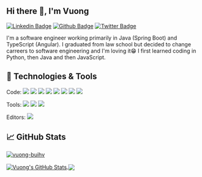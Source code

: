 <!-- 
[![Header](https://raw.githubusercontent.com/
vuong-buihv/
vuong-buihv/master/readme_header.png "Header")](https://github.com/vuong-buihv)
 -->

## Hi there 👋, I'm Vuong

[![Linkedin Badge](https://img.shields.io/badge/-buihv-0072b1?style=flat&logo=Linkedin&logoColor=white&link=https://www.linkedin.com/in/buihv/)](https://www.linkedin.com/in/buihv/) [![Github Badge](https://img.shields.io/badge/-vuong--buihv-grey?style=flat&logo=github&logoColor=white&link=https://github.com/vuong-buihv/)](https://www.github.com/vuong-buihv/) [![Twitter Badge](https://img.shields.io/badge/-vuong__rocks-00acee?style=flat&logo=twitter&logoColor=white&link=https://twitter.com/vuong_rocks/)](https://www.twitter.com/vuong_rocks/)

I'm a software engineer working primarily in Java (Spring Boot) and TypeScript (Angular). I graduated from law school but decided to change carreers to software engineering and I'm loving it😁 I first learned coding in Python, then Java and then JavaScript.

<!-- 
## &#x270d; Writing

[link](https://github.com/vuong-buihv)
 -->


## 🔧 Technologies & Tools
Code:
[![](https://img.shields.io/badge/Java-informational?style=flat&logo=java&logoColor=white&color=2bbc8a)](##)
[![](https://img.shields.io/badge/Spring%20Boot-informational?style=flat&logo=spring&logoColor=white&color=2bbc8a)](##)
[![](https://img.shields.io/badge/TypeScript-informational?style=flat&logo=typescript&logoColor=white&color=2bbc8a)](##)
[![](https://img.shields.io/badge/JavaScript-informational?style=flat&logo=javascript&logoColor=white&color=2bbc8a)](##)
[![](https://img.shields.io/badge/Angular-informational?style=flat&logo=angular&logoColor=white&color=2bbc8a)](##)
[![](https://img.shields.io/badge/Python-informational?style=flat&logo=python&logoColor=white&color=2bbc8a)](##)
[![](https://img.shields.io/badge/HTML-informational?style=flat&logo=html5&logoColor=white&color=2bbc8a)](##)
[![](https://img.shields.io/badge/CSS-informational?style=flat&logo=css-wizardry&logoColor=white&color=2bbc8a)](##)

Tools:
[![](https://img.shields.io/badge/Git-informational?style=flat&logo=git&logoColor=white&color=ffdab9 )](##)
[![](https://img.shields.io/badge/PostgreSQL-informational?style=flat&logo=postgresql&logoColor=white&color=ffdab9 )](##)
[![](https://img.shields.io/badge/Docker-informational?style=flat&logo=docker&logoColor=white&color=ffdab9 )](##)

Editors:
[![](https://img.shields.io/badge/IntelliJ_IDEA-informational?style=flat&logo=intellij-idea&logoColor=white&color=84baec)](##)


## &#x1f4c8; GitHub Stats
<p>
 <a href=##>
  <img src=https://komarev.com/ghpvc/?username=vuong-buihv alt=vuong-buihv />
 </a>
</p>
<a href=##>
  <img align="center" src="https://github-readme-stats.vercel.app/api?username=vuong-buihv&show_icons=true&line_height=40&count_private=true" alt="Vuong's GitHub Stats" />
</a>
<a href=##>
  <img align="center" src="https://github-readme-stats.vercel.app/api/top-langs/?username=vuong-buihv&hide=tex" />
</a>


<!-- links to social media icons -->

<!-- icons with padding -->

[1.1]: http://i.imgur.com/tXSoThF.png (twitter icon with padding)
[2.1]: http://i.imgur.com/0o48UoR.png (github icon with padding)

<!-- icons without padding -->

[1.2]: http://i.imgur.com/wWzX9uB.png (twitter icon without padding)
[2.2]: http://i.imgur.com/9I6NRUm.png (github icon without padding)
[3.2]: https://raw.githubusercontent.com/vuong-buihv/vuong-buihv/main/linkedin-3-16.png (LinkedIn icon without padding)


<!-- links to your social media accounts -->

[3]: https://www.linkedin.com/in/buihv
